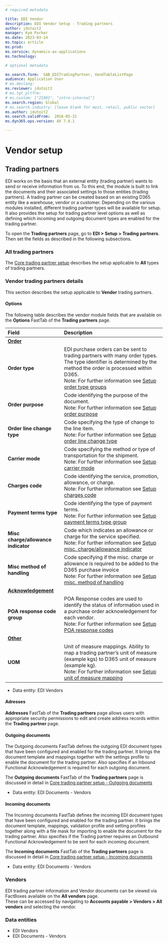 ```yaml
---
# required metadata

title: EDI Vendor
description: EDI Vendor Setup - Trading partners
author: jdutoit2
manager: Kym Parker
ms.date: 2023-03-14
ms.topic: article
ms.prod: 
ms.service: dynamics-ax-applications
ms.technology: 

# optional metadata

ms.search.form:  SAB_EDITradingPartner, VendTableListPage
audience: Application User
# ms.devlang:
ms.reviewer: jdutoit2
# ms.tgt_pltfrm:
# ms.custom: ["21901", "intro-internal"]
ms.search.region: Global
# ms.search.industry: [leave blank for most, retail, public sector]
ms.author: jdutoit2
ms.search.validFrom:  2016-05-31
ms.dyn365.ops.version: AX 7.0.1

---
```


# Vendor setup
## Trading partners

EDI works on the basis that an external entity (trading partner) wants to send or receive information from us. To this end, the module is built to link the documents and their associated settings to those entities (trading partners).
A trading partner can be created based on an existing D365 entity like a warehouse, vendor or a customer. Depending on the various modules installed, different trading partner types will be available for setup.
It also provides the setup for trading partner level options as well as defining which incoming and outgoing document types are enabled for the trading partner.

To open the **Trading partners** page, go to **EDI > Setup > Trading partners**. Then set the fields as described in the following subsections.

### All trading partners
The [Core trading partner setup](../../CORE/Setup/Trading-partners.md) describes the setup applicable to **All** types of trading partners.

### Vendor trading partners details
This section describes the setup applicable to **Vendor** trading partners.

#### Options

The following table describes the vendor module fields that are available on the **Options** FastTab of the **Trading partners** page.

**Field**                          | **Description**               
:---------                         |:--------
<ins>**Order**</ins>	|
**Order type**                     | EDI purchase orders can be sent to trading partners with many order types.  The type identifier is determined by the method the order is processed within D365. <br> Note: For further information see [Setup order type groups](VENDOR-SETUP/Order-type-group.md)
**Order purpose**                  | Code identifying the purpose of the document. <br> Note: For further information see [Setup order purpose](VENDOR-SETUP/Order-purpose-group.md)
**Order line change type**        |	Code specifying the type of change to the line item. <br> Note: For further information see [Setup order line change type](VENDOR-SETUP/Order-line-change-type-group.md)
**Carrier mode**                  |	Code specifying the method or type of transportation for the shipment. <br> Note: For further information see [Setup carrier mode](VENDOR-SETUP/Carrier-mode.md)
**Charges code**                  |	Code identifying the service, promotion, allowance, or charge. <br> Note: For further information see [Setup charges code](VENDOR-SETUP/Charges-code.md)
**Payment terms type**            |	Code identifying the type of payment terms. <br> Note: For further information see [Setup payment terms type group](VENDOR-SETUP/Payment-terms-type-group.md)
**Misc charge/allowance indicator** |	Code which indicates an allowance or charge for the service specified. <br> Note: For further information see [Setup misc. charge/allowance indicator](VENDOR-SETUP/Misc-charge-allowance-indicator.md)
**Misc method of handling**       |	Code specifying if the misc. charge or allowance is required to be added to the D365 purchase invoice <br> Note: For further information see [Setup misc. method of handling](VENDOR-SETUP/Misc-method-of-handling.md)
<ins>**Acknowledgement**</ins>	|
**POA response code group**       |	POA Response codes are used to identify the status of information used in a purchase order acknowledgement for each vendor. <br> Note: For further information see [Setup POA response codes](VENDOR-SETUP/POA-response-code-group.md)
<ins>**Other**</ins>	|
**UOM**                           |	Unit of measure mappings. Ability to map a trading partner’s unit of measure (example kgs) to D365 unit of measure (example kg). <br> Note: For further information see [Setup unit of measure mapping](../../CORE/Setup/UOM-mapping.md)

- Data entity: EDI Vendors

#### Adresses
**Addresses** FastTab of the **Trading partners** page allows users with appropriate security permissions to edit and create address records within the **Trading partner** page.

#### Outgoing documents
The Outgoing documents FastTab defines the outgoing EDI document types that have been configured and enabled for the trading partner. It brings the document template and mappings together with the settings profile to enable the document for the trading partner.
Also specifies if an Inbound Functional Acknowledgement is required for each outgoing document.

The **Outgoing documents** FastTab of the **Trading partners** page is discussed in detail in [Core trading partner setup - Outgoing documents](../../CORE/Setup/Trading-partners.md#outgoing-documents)

- Data entity: EDI Documents - Vendors

#### Incoming documents
The Incoming documents FastTab defines the incoming EDI document types that have been configured and enabled for the trading partner. It brings the document template, mappings, validation profile and setting profiles together along with a file mask for importing to enable the document for the trading partner.
Also specifies if the Trading partner requires an Outbound Functional Acknowledgement to be sent for each incoming document.

The **Incoming documents** FastTab of the **Trading partners** page is discussed in detail in [Core trading partner setup - Incoming documents](../../CORE/Setup/Trading-partners.md#incoming-documents)

- Data entity: EDI Documents - Vendors

### Vendors
EDI trading partner information and Vendor documents can be viewed via FactBoxes available on the **All vendors** page. <br>
These can be accessed by navigating to **Accounts payable > Vendors > All vendors** and selecting the vendor.

### Data entities

- EDI Vendors
- EDI Documents - Vendors
